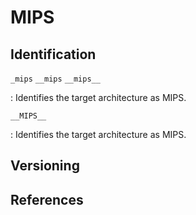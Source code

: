 # MIPS

## Identification

`_mips`
`__mips`
`__mips__`

: Identifies the target architecture as MIPS.

`__MIPS__`

: Identifies the target architecture as MIPS.

## Versioning

## References

<!---
Type|Macro|Description
---|---|---
Identification|`__mips__`<br/>`mips`|Defined by GNU C
Version|`_MIPS_ISA` = `_MIPS_ISA_MIPS'V'`|V = MIPS ISA level
Version|`_R3000`<br/>`_R4000`<br/>`_R5900`|
Identification|`__mips`|Defined by MIPSpro and GNU C
Version|`__mips`|The value indicates the MIPS ISA (Instruction Set Architecture) level
Version|`__MIPS_ISA'V'__`|V = MIPS ISA level
Identification|`__MIPS__`|Defined by Metrowerks

##### Example #####

CPU|`_MIPS_ISA`|GNU C Macro|`__mips`|MIPSpro Macro
---|---|---|---|---
R2000|`_MIPS_ISA_MIPS1`| |1|
R3000|`_MIPS_ISA_MIPS1`|`_R3000`|1|
R6000|`_MIPS_ISA_MIPS2`| |2|`__MIPS_ISA2__`
R4000| |`_R4000`| |
R4400|`_MIPS_ISA_MIPS3`| |3|`__MIPS_ISA3__`
R8000|`_MIPS_ISA_MIPS4`| |4|`__MIPS_ISA4__`
R10000|`_MIPS_ISA_MIPS4`| |4|`__MIPS_ISA4__`

<gcc/config/mips/mips.h> (3.1.0)

#ifndef CPP_PREDEFINES
#define CPP_PREDEFINES "-Dmips -Dunix -Dhost_mips -DMIPSEB -DR3000 -DSYSTYPE_BSD43 \
-D_mips -D_unix -D_host_mips -D_MIPSEB -D_R3000 -D_SYSTYPE_BSD43 \
-Asystem=unix -Asystem=bsd -Acpu=mips -Amachine=mips"
#endif

#if MIPS_ABI_DEFAULT == ABI_EABI
#define SUBTARGET_CPP_SIZE_SPEC "\
%{mabi=eabi|!mabi=*:\
  %{mips1|mips2|mips32|mlong32|mgp32:%{!mips3:%{!mips4:%{!mips5:%{!mips64:-D__SIZE_TYPE__=unsigned\\ int -D__PTRDIFF_TYPE__=int}}}}} \
  %{mlong64:\
    %{mgp64:-D__SIZE_TYPE__=long\\ unsigned\\ int -D__PTRDIFF_TYPE__=long\\ int} \
    %{!mgp64:-D__SIZE_TYPE__=unsigned\\ int -D__PTRDIFF_TYPE__=int}}\
  %{mips3|mips4|mips5|mips64:-D__SIZE_TYPE__=long\\ unsigned\\ int -D__PTRDIFF_TYPE__=long\\ int}} \
  %{!mips1:%{!mips2:%{!mips3:%{!mips4:%{!mips5:%{!mips32:%{!mips64:%{!mlong32:%{!mlong64:%{!mgp32:%{!mgp64:-D__SIZE_TYPE__=unsigned\\ int -D__PTRDIFF_TYPE__=int}}}}}}}}}}}\
%{mabi=o64:\
 %{mlong64:\
   %{!mgp32:-D__SIZE_TYPE__=long\\ unsigned\\ int -D__PTRDIFF_TYPE__=long\\ int} \
   %{mgp32:-D__SIZE_TYPE__=unsigned\\ int -D__PTRDIFF_TYPE__=int}} \
 %{!mlong64:-D__SIZE_TYPE__=unsigned\\ int -D__PTRDIFF_TYPE__=int}} \
%{mabi=32:-D__SIZE_TYPE__=unsigned\\ int -D__PTRDIFF_TYPE__=int} \
"
#endif

#if MIPS_ABI_DEFAULT == ABI_O64
#define SUBTARGET_CPP_SIZE_SPEC "\
%{mabi=eabi:\
  %{mips1|mips2|mips32|mlong32|mgp32:%{!mips3:%{!mips4:%{!mips5:%{!mips64:-D__SIZE_TYPE__=unsigned\\ int -D__PTRDIFF_TYPE__=int}}}}} \
  %{mlong64:\
    %{mgp64:-D__SIZE_TYPE__=long\\ unsigned\\ int -D__PTRDIFF_TYPE__=long\\ int} \
    %{!mgp64:-D__SIZE_TYPE__=unsigned\\ int -D__PTRDIFF_TYPE__=int}}\
  %{mips3|mips4|mips5|mips64:-D__SIZE_TYPE__=long\\ unsigned\\ int -D__PTRDIFF_TYPE__=long\\ int}} \
  %{!mips1:%{!mips2:%{!mips3:%{!mips4:%{!mips5:%{!mips32:%{!mips64:%{!mlong32:%{!mlong64:%{!mgp32:%{!mgp64:-D__SIZE_TYPE__=unsigned\\ int -D__PTRDIFF_TYPE__=int}}}}}}}}}}}\
%{mabi=o64|!mabi=*:\
 %{mlong64:\
   %{!mgp32:-D__SIZE_TYPE__=long\\ unsigned\\ int -D__PTRDIFF_TYPE__=long\\ int} \
   %{mgp32:-D__SIZE_TYPE__=unsigned\\ int -D__PTRDIFF_TYPE__=int}} \
 %{!mlong64:-D__SIZE_TYPE__=unsigned\\ int -D__PTRDIFF_TYPE__=int}} \
%{mabi=32:-D__SIZE_TYPE__=unsigned\\ int -D__PTRDIFF_TYPE__=int}\
"
#endif

#if MIPS_ABI_DEFAULT == ABI_32
#define SUBTARGET_CPP_SIZE_SPEC "\
%{mabi=eabi:\
  %{mips1|mips2|mips32|mlong32|mgp32:%{!mips3:%{!mips4:%{!mips5:%{!mips64:-D__SIZE_TYPE__=unsigned\\ int -D__PTRDIFF_TYPE__=int}}}}} \
  %{mlong64:\
    %{mgp64:-D__SIZE_TYPE__=long\\ unsigned\\ int -D__PTRDIFF_TYPE__=long\\ int} \
    %{!mgp64:-D__SIZE_TYPE__=unsigned\\ int -D__PTRDIFF_TYPE__=int}}\
  %{mips3|mips4|mips5|mips64:-D__SIZE_TYPE__=long\\ unsigned\\ int -D__PTRDIFF_TYPE__=long\\ int}} \
  %{!mips1:%{!mips2:%{!mips3:%{!mips4:%{!mips5:%{!mips32:%{!mips64:%{!mlong32:%{!mlong64:%{!mgp32:%{!mgp64:-D__SIZE_TYPE__=unsigned\\ int -D__PTRDIFF_TYPE__=int}}}}}}}}}}}\
%{mabi=o64:\
 %{mlong64:\
   %{!mgp32:-D__SIZE_TYPE__=long\\ unsigned\\ int -D__PTRDIFF_TYPE__=long\\ int} \
   %{mgp32:-D__SIZE_TYPE__=unsigned\\ int -D__PTRDIFF_TYPE__=int}} \
 %{!mlong64:-D__SIZE_TYPE__=unsigned\\ int -D__PTRDIFF_TYPE__=int}} \
%{mabi=32|!mabi=*:-D__SIZE_TYPE__=unsigned\\ int -D__PTRDIFF_TYPE__=int}\
"
#endif

#if MIPS_ABI_DEFAULT == ABI_MEABI
#define SUBTARGET_CPP_SIZE_SPEC "\
%{mabi=eabi:\
  %{mips1|mips2|mips32|mlong32|mgp32:%{!mips3:%{!mips4:%{!mips5:%{!mips64:-D__SIZE_TYPE__=unsigned\\ int -D__PTRDIFF_TYPE__=int}}}}} \
  %{mlong64:\
    %{mgp64:-D__SIZE_TYPE__=long\\ unsigned\\ int -D__PTRDIFF_TYPE__=long\\ int} \
    %{!mgp64:-D__SIZE_TYPE__=unsigned\\ int -D__PTRDIFF_TYPE__=int}}\
  %{mips3|mips4|mips5|mips64:-D__SIZE_TYPE__=long\\ unsigned\\ int -D__PTRDIFF_TYPE__=long\\ int}} \
  %{!mips1:%{!mips2:%{!mips3:%{!mips4:%{!mips5:%{!mips32:%{!mips64:%{!mlong32:%{!mlong64:%{!mgp32:%{!mgp64:-D__SIZE_TYPE__=unsigned\\ int -D__PTRDIFF_TYPE__=int}}}}}}}}}}}\
%{mabi=o64:\
 %{mlong64:\
   %{!mgp32:-D__SIZE_TYPE__=long\\ unsigned\\ int -D__PTRDIFF_TYPE__=long\\ int} \
   %{mgp32:-D__SIZE_TYPE__=unsigned\\ int -D__PTRDIFF_TYPE__=int}} \
 %{!mlong64:-D__SIZE_TYPE__=unsigned\\ int -D__PTRDIFF_TYPE__=int}} \
%{mabi=32:-D__SIZE_TYPE__=unsigned\\ int -D__PTRDIFF_TYPE__=int}\
%{mabi=meabi|!mabi=*:-D__SIZE_TYPE__=unsigned\\ int -D__PTRDIFF_TYPE__=int} \
"
#endif

#else

/* 64-bit default ISA.  */

#if MIPS_ABI_DEFAULT == ABI_EABI
#define SUBTARGET_CPP_SIZE_SPEC "\
%{mabi=eabi|!mabi=*: \
  %{mips1|mips2|mips32:-D__SIZE_TYPE__=unsigned\\ int -D__PTRDIFF_TYPE__=int} \
  %{mlong32:-D__SIZE_TYPE__=unsigned\\ int -D__PTRDIFF_TYPE__=int} \
  %{mlong64:-D__SIZE_TYPE__=long\\ unsigned\\ int -D__PTRDIFF_TYPE__=long\\ int} \
  %{mgp32:-D__SIZE_TYPE__=unsigned\\ int -D__PTRDIFF_TYPE__=int} \
  %{mips3|mips4|mips5|mips64:%{!mips1:%{!mips2:%{!mips32:-D__SIZE_TYPE__=long\\ unsigned\\ int -D__PTRDIFF_TYPE__=long\\ int}}}}\
  %{!mips1:%{!mips2:%{!mips3:%{!mips4:%{!mips5:%{!mips32:%{!mips64:%{!mlong32:%{!mlong64:%{!mgp32:%{!mgp64:-D__SIZE_TYPE__=long\\ unsigned\\ int -D__PTRDIFF_TYPE__=long\\ int}}}}}}}}}}}\
  %{mgp64:%{!mlong32:-D__SIZE_TYPE__=long\\ unsigned\\ int -D__PTRDIFF_TYPE__=long\\ int}}}\
%{mabi=o64:\
 %{mlong64:\
   %{!mgp32:-D__SIZE_TYPE__=long\\ unsigned\\ int -D__PTRDIFF_TYPE__=long\\ int} \
   %{mgp32:-D__SIZE_TYPE__=unsigned\\ int -D__PTRDIFF_TYPE__=int}} \
 %{!mlong64:-D__SIZE_TYPE__=unsigned\\ int -D__PTRDIFF_TYPE__=int}} \
%{mabi=32:-D__SIZE_TYPE__=unsigned\\ int -D__PTRDIFF_TYPE__=int} \
"
#endif

#if MIPS_ABI_DEFAULT == ABI_O64
#define SUBTARGET_CPP_SIZE_SPEC "\
%{mabi=eabi: \
  %{mips1|mips2|mips32:-D__SIZE_TYPE__=unsigned\\ int -D__PTRDIFF_TYPE__=int} \
  %{mlong32:-D__SIZE_TYPE__=unsigned\\ int -D__PTRDIFF_TYPE__=int} \
  %{mlong64:-D__SIZE_TYPE__=long\\ unsigned\\ int -D__PTRDIFF_TYPE__=long\\ int} \
  %{mgp32:-D__SIZE_TYPE__=unsigned\\ int -D__PTRDIFF_TYPE__=int} \
  %{mips3|mips4|mips5|mips64:%{!mips1:%{!mips2:%{!mips32:-D__SIZE_TYPE__=long\\ unsigned\\ int -D__PTRDIFF_TYPE__=long\\ int}}}}\
  %{!mips1:%{!mips2:%{!mips3:%{!mips4:%{!mips5:%{!mips32:%{!mips64:%{!mlong32:%{!mlong64:%{!mgp32:%{!mgp64:-D__SIZE_TYPE__=long\\ unsigned\\ int -D__PTRDIFF_TYPE__=long\\ int}}}}}}}}}}}\
  %{mgp64:%{!mlong32:-D__SIZE_TYPE__=long\\ unsigned\\ int -D__PTRDIFF_TYPE__=long\\ int}}}\
%{mabi=o64|!mabi=*:\
 %{mlong64:\
   %{!mgp32:-D__SIZE_TYPE__=long\\ unsigned\\ int -D__PTRDIFF_TYPE__=long\\ int} \
   %{mgp32:-D__SIZE_TYPE__=unsigned\\ int -D__PTRDIFF_TYPE__=int}} \
 %{!mlong64:-D__SIZE_TYPE__=unsigned\\ int -D__PTRDIFF_TYPE__=int}} \
%{mabi=32:-D__SIZE_TYPE__=unsigned\\ int -D__PTRDIFF_TYPE__=int}\
"
#endif

#if MIPS_ABI_DEFAULT == ABI_32
#define SUBTARGET_CPP_SIZE_SPEC "\
%{mabi=eabi:\
  %{mips1|mips2|mips32:-D__SIZE_TYPE__=unsigned\\ int -D__PTRDIFF_TYPE__=int} \
  %{mlong32:-D__SIZE_TYPE__=unsigned\\ int -D__PTRDIFF_TYPE__=int} \
  %{mlong64:-D__SIZE_TYPE__=long\\ unsigned\\ int -D__PTRDIFF_TYPE__=long\\ int} \
  %{mgp32:-D__SIZE_TYPE__=unsigned\\ int -D__PTRDIFF_TYPE__=int} \
  %{mips3|mips4|mips5|mips64:%{!mips1:%{!mips2:%{!mips32:-D__SIZE_TYPE__=long\\ unsigned\\ int -D__PTRDIFF_TYPE__=long\\ int}}}}\
  %{!mips1:%{!mips2:%{!mips3:%{!mips4:%{!mips5:%{!mips32:%{!mips64:%{!mlong32:%{!mlong64:%{!mgp32:%{!mgp64:-D__SIZE_TYPE__=long\\ unsigned\\ int -D__PTRDIFF_TYPE__=long\\ int}}}}}}}}}}}\
  %{mgp64:%{!mlong32:-D__SIZE_TYPE__=long\\ unsigned\\ int -D__PTRDIFF_TYPE__=long\\ int}}}\
%{mabi=o64:\
 %{mlong64:\
   %{!mgp32:-D__SIZE_TYPE__=long\\ unsigned\\ int -D__PTRDIFF_TYPE__=long\\ int} \
   %{mgp32:-D__SIZE_TYPE__=unsigned\\ int -D__PTRDIFF_TYPE__=int}} \
 %{!mlong64:-D__SIZE_TYPE__=unsigned\\ int -D__PTRDIFF_TYPE__=int}} \
%{mabi=32|!mabi=*:-D__SIZE_TYPE__=unsigned\\ int -D__PTRDIFF_TYPE__=int}\
"
#endif

#if MIPS_ABI_DEFAULT == ABI_MEABI
#define SUBTARGET_CPP_SIZE_SPEC "\
%{mabi=eabi:\
  %{mips1|mips2|mips32:-D__SIZE_TYPE__=unsigned\\ int -D__PTRDIFF_TYPE__=int} \
  %{mlong32:-D__SIZE_TYPE__=unsigned\\ int -D__PTRDIFF_TYPE__=int} \
  %{mlong64:-D__SIZE_TYPE__=long\\ unsigned\\ int -D__PTRDIFF_TYPE__=long\\ int} \
  %{mgp32:-D__SIZE_TYPE__=unsigned\\ int -D__PTRDIFF_TYPE__=int} \
  %{mips3|mips4|mips5|mips64:%{!mips1:%{!mips2:%{!mips32:-D__SIZE_TYPE__=long\\ unsigned\\ int -D__PTRDIFF_TYPE__=long\\ int}}}}\
  %{!mips1:%{!mips2:%{!mips3:%{!mips4:%{!mips5:%{!mips32:%{!mips64:%{!mlong32:%{!mlong64:%{!mgp32:%{!mgp64:-D__SIZE_TYPE__=long\\ unsigned\\ int -D__PTRDIFF_TYPE__=long\\ int}}}}}}}}}}}\
  %{mgp64:%{!mlong32:-D__SIZE_TYPE__=long\\ unsigned\\ int -D__PTRDIFF_TYPE__=long\\ int}}}\
%{mabi=o64:\
 %{mlong64:\
   %{!mgp32:-D__SIZE_TYPE__=long\\ unsigned\\ int -D__PTRDIFF_TYPE__=long\\ int} \
   %{mgp32:-D__SIZE_TYPE__=unsigned\\ int -D__PTRDIFF_TYPE__=int}} \
 %{!mlong64:-D__SIZE_TYPE__=unsigned\\ int -D__PTRDIFF_TYPE__=int}} \
%{mabi=32:-D__SIZE_TYPE__=unsigned\\ int -D__PTRDIFF_TYPE__=int}\
%{mabi=meabi|!mabi=*:-D__SIZE_TYPE__=long\\ unsigned\\ int -D__PTRDIFF_TYPE__=long\\ int} \
"
#endif

#endif

#endif

/* SUBTARGET_CPP_SPEC is passed to the preprocessor.  It may be
   overridden by subtargets.  */
#ifndef SUBTARGET_CPP_SPEC
#define SUBTARGET_CPP_SPEC ""
#endif

/* If we're using 64bit longs, then we have to define __LONG_MAX__
   correctly.  Similarly for 64bit ints and __INT_MAX__.  */
#ifndef LONG_MAX_SPEC
#if ((TARGET_DEFAULT | TARGET_CPU_DEFAULT) & MASK_LONG64)
#define LONG_MAX_SPEC "%{!mlong32:-D__LONG_MAX__=9223372036854775807L}"
#else
#define LONG_MAX_SPEC "%{mlong64:-D__LONG_MAX__=9223372036854775807L}"
#endif
#endif

/* Define appropriate macros for fpr register size.  */
#ifndef CPP_FPR_SPEC
#if ((TARGET_DEFAULT | TARGET_CPU_DEFAULT) & MASK_FLOAT64)
#define CPP_FPR_SPEC "-D__mips_fpr=64"
#else
#define CPP_FPR_SPEC "-D__mips_fpr=32"
#endif
#endif

/* For C++ we need to ensure that _LANGUAGE_C_PLUS_PLUS is defined independent
   of the source file extension.  */
#undef CPLUSPLUS_CPP_SPEC
#define CPLUSPLUS_CPP_SPEC "\
-D__LANGUAGE_C_PLUS_PLUS -D_LANGUAGE_C_PLUS_PLUS \
%(cpp) \
"
/* CPP_SPEC is the set of arguments to pass to the preprocessor.  */

#ifndef CPP_SPEC
#define CPP_SPEC "\
%{.m:	-D__LANGUAGE_OBJECTIVE_C -D_LANGUAGE_OBJECTIVE_C -D__LANGUAGE_C -D_LANGUAGE_C} \
%{.S|.s: -D__LANGUAGE_ASSEMBLY -D_LANGUAGE_ASSEMBLY %{!ansi:-DLANGUAGE_ASSEMBLY}} \
%{!.S: %{!.s: %{!.cc: %{!.cxx: %{!.cpp: %{!.cp: %{!.c++: %{!.C: %{!.m: -D__LANGUAGE_C -D_LANGUAGE_C %{!ansi:-DLANGUAGE_C}}}}}}}}}} \
%(subtarget_cpp_size_spec) \
%{mips3:-U__mips -D__mips=3 -D__mips64} \
%{mips4:-U__mips -D__mips=4 -D__mips64} \
%{mips32:-U__mips -D__mips=32} \
%{mips64:-U__mips -D__mips=64 -D__mips64} \
%{mgp32:-U__mips64} %{mgp64:-D__mips64} \
%{mfp32:-D__mips_fpr=32} %{mfp64:-D__mips_fpr=64} %{!mfp32: %{!mfp64: %{mgp32:-D__mips_fpr=32} %{!mgp32: %(cpp_fpr_spec)}}} \
%{msingle-float:%{!msoft-float:-D__mips_single_float}} \
%{m4650:%{!msoft-float:-D__mips_single_float}} \
%{msoft-float:-D__mips_soft_float} \
%{mabi=eabi:-D__mips_eabi} \
%{mips16:%{!mno-mips16:-D__mips16}} \
%{EB:-UMIPSEL -U_MIPSEL -U__MIPSEL -U__MIPSEL__ -D_MIPSEB -D__MIPSEB -D__MIPSEB__ %{!ansi:-DMIPSEB}} \
%{EL:-UMIPSEB -U_MIPSEB -U__MIPSEB -U__MIPSEB__ -D_MIPSEL -D__MIPSEL -D__MIPSEL__ %{!ansi:-DMIPSEL}} \
%(long_max_spec) \
%(subtarget_cpp_spec) "
#endif

<gcc/config/mips/mips.h> (14.2.0)

#define TARGET_CPU_CPP_BUILTINS()					\
  do									\
    {									\
      builtin_assert ("machine=mips");                        		\
      builtin_assert ("cpu=mips");					\
      builtin_define ("__mips__");     					\
      builtin_define ("_mips");						\
									\
      /* We do this here because __mips is defined below and so we	\
	 can't use builtin_define_std.  We don't ever want to define	\
	 "mips" for VxWorks because some of the VxWorks headers		\
	 construct include filenames from a root directory macro,	\
	 an architecture macro and a filename, where the architecture	\
	 macro expands to 'mips'.  If we define 'mips' to 1, the	\
	 architecture macro expands to 1 as well.  */			\
      if (!flag_iso && !TARGET_VXWORKS)					\
	builtin_define ("mips");					\
									\
      if (TARGET_64BIT)							\
	builtin_define ("__mips64");					\
									\
      /* Treat _R3000 and _R4000 like register-size			\
	 defines, which is how they've historically			\
	 been used.  */							\
      if (TARGET_64BIT)							\
	{								\
	  builtin_define_std ("R4000");					\
	  builtin_define ("_R4000");					\
	}								\
      else								\
	{								\
	  builtin_define_std ("R3000");					\
	  builtin_define ("_R3000");					\
	}								\
									\
      if (TARGET_FLOAT64)						\
	builtin_define ("__mips_fpr=64");				\
      else if (TARGET_FLOATXX)						\
	builtin_define ("__mips_fpr=0");				\
      else								\
	builtin_define ("__mips_fpr=32");				\
									\
      if (mips_base_compression_flags & MASK_MIPS16)			\
	builtin_define ("__mips16");					\
									\
      if (TARGET_MIPS16E2)						\
	builtin_define ("__mips_mips16e2");				\
									\
      if (TARGET_MIPS3D)						\
	builtin_define ("__mips3d");					\
									\
      if (TARGET_SMARTMIPS)						\
	builtin_define ("__mips_smartmips");				\
									\
      if (mips_base_compression_flags & MASK_MICROMIPS)			\
	builtin_define ("__mips_micromips");				\
									\
      if (TARGET_MCU)							\
	builtin_define ("__mips_mcu");					\
									\
      if (TARGET_EVA)							\
	builtin_define ("__mips_eva");					\
									\
      if (TARGET_DSP)							\
	{								\
	  builtin_define ("__mips_dsp");				\
	  if (TARGET_DSPR2)						\
	    {								\
	      builtin_define ("__mips_dspr2");				\
	      builtin_define ("__mips_dsp_rev=2");			\
	    }								\
	  else								\
	    builtin_define ("__mips_dsp_rev=1");			\
	}								\
									\
      if (ISA_HAS_MSA)							\
	{								\
	  builtin_define ("__mips_msa");				\
	  builtin_define ("__mips_msa_width=128");			\
	}								\
									\
      MIPS_CPP_SET_PROCESSOR ("_MIPS_ARCH", mips_arch_info);		\
      MIPS_CPP_SET_PROCESSOR ("_MIPS_TUNE", mips_tune_info);		\
									\
      if (ISA_MIPS1)							\
	{								\
	  builtin_define ("__mips=1");					\
	  builtin_define ("_MIPS_ISA=_MIPS_ISA_MIPS1");			\
	}								\
      else if (ISA_MIPS2)						\
	{								\
	  builtin_define ("__mips=2");					\
	  builtin_define ("_MIPS_ISA=_MIPS_ISA_MIPS2");			\
	}								\
      else if (ISA_MIPS3)						\
	{								\
	  builtin_define ("__mips=3");					\
	  builtin_define ("_MIPS_ISA=_MIPS_ISA_MIPS3");			\
	}								\
      else if (ISA_MIPS4)						\
	{								\
	  builtin_define ("__mips=4");					\
	  builtin_define ("_MIPS_ISA=_MIPS_ISA_MIPS4");			\
	}								\
      else if (mips_isa >= MIPS_ISA_MIPS32				\
	       && mips_isa < MIPS_ISA_MIPS64)				\
	{								\
	  builtin_define ("__mips=32");					\
	  builtin_define ("_MIPS_ISA=_MIPS_ISA_MIPS32");		\
	}								\
      else if (mips_isa >= MIPS_ISA_MIPS64)				\
	{								\
	  builtin_define ("__mips=64");					\
	  builtin_define ("_MIPS_ISA=_MIPS_ISA_MIPS64");		\
	}								\
      if (mips_isa_rev > 0)						\
	builtin_define_with_int_value ("__mips_isa_rev",		\
				       mips_isa_rev);			\
									\
      switch (mips_abi)							\
	{								\
	case ABI_32:							\
	  builtin_define ("_ABIO32=1");					\
	  builtin_define ("_MIPS_SIM=_ABIO32");				\
	  break;							\
									\
	case ABI_N32:							\
	  builtin_define ("_ABIN32=2");					\
	  builtin_define ("_MIPS_SIM=_ABIN32");				\
	  break;							\
									\
	case ABI_64:							\
	  builtin_define ("_ABI64=3");					\
	  builtin_define ("_MIPS_SIM=_ABI64");				\
	  break;							\
									\
	case ABI_O64:							\
	  builtin_define ("_ABIO64=4");					\
	  builtin_define ("_MIPS_SIM=_ABIO64");				\
	  break;							\
	}								\
									\
      builtin_define_with_int_value ("_MIPS_SZINT", INT_TYPE_SIZE);	\
      builtin_define_with_int_value ("_MIPS_SZLONG", LONG_TYPE_SIZE);	\
      builtin_define_with_int_value ("_MIPS_SZPTR", POINTER_SIZE);	\
      builtin_define_with_int_value ("_MIPS_FPSET",			\
				     32 / MAX_FPRS_PER_FMT);		\
      builtin_define_with_int_value ("_MIPS_SPFPSET",			\
				     TARGET_ODD_SPREG ? 32 : 16);	\
									\
      /* These defines reflect the ABI in use, not whether the  	\
	 FPU is directly accessible.  */				\
      if (TARGET_NO_FLOAT)						\
	builtin_define ("__mips_no_float");				\
      else if (TARGET_HARD_FLOAT_ABI)					\
	builtin_define ("__mips_hard_float");				\
      else								\
	builtin_define ("__mips_soft_float");				\
									\
      if (TARGET_SINGLE_FLOAT)						\
	builtin_define ("__mips_single_float");				\
									\
      if (TARGET_PAIRED_SINGLE_FLOAT)					\
	builtin_define ("__mips_paired_single_float");			\
									\
      if (mips_abs == MIPS_IEEE_754_2008)				\
	builtin_define ("__mips_abs2008");				\
									\
      if (mips_nan == MIPS_IEEE_754_2008)				\
	builtin_define ("__mips_nan2008");				\
									\
      if (TARGET_BIG_ENDIAN)						\
	{								\
	  builtin_define_std ("MIPSEB");				\
	  builtin_define ("_MIPSEB");					\
	}								\
      else								\
	{								\
	  builtin_define_std ("MIPSEL");				\
	  builtin_define ("_MIPSEL");					\
	}								\
                                                                        \
      /* Whether calls should go through $25.  The separate __PIC__	\
	 macro indicates whether abicalls code might use a GOT.  */	\
      if (TARGET_ABICALLS)						\
	builtin_define ("__mips_abicalls");				\
									\
      /* Whether Loongson vector modes are enabled.  */			\
      if (TARGET_LOONGSON_MMI)						\
	{								\
	  builtin_define ("__mips_loongson_vector_rev");		\
	  builtin_define ("__mips_loongson_mmi");			\
	}								\
									\
      /* Whether Loongson EXT modes are enabled.  */			\
      if (TARGET_LOONGSON_EXT)						\
	{								\
	  builtin_define ("__mips_loongson_ext");			\
	  if (TARGET_LOONGSON_EXT2)					\
	    {								\
	      builtin_define ("__mips_loongson_ext2");			\
	      builtin_define ("__mips_loongson_ext_rev=2");		\
	    }								\
	  else								\
	      builtin_define ("__mips_loongson_ext_rev=1");		\
	}								\
									\
      /* Historical Octeon macro.  */					\
      if (TARGET_OCTEON)						\
	builtin_define ("__OCTEON__");					\
									\
      if (TARGET_SYNCI)							\
	builtin_define ("__mips_synci");				\
									\
      /* Macros dependent on the C dialect.  */				\
      if (preprocessing_asm_p ())					\
	{								\
	  builtin_define_std ("LANGUAGE_ASSEMBLY");			\
	  builtin_define ("_LANGUAGE_ASSEMBLY");			\
	}								\
      else if (c_dialect_cxx ())					\
	{								\
	  builtin_define ("_LANGUAGE_C_PLUS_PLUS");			\
	  builtin_define ("__LANGUAGE_C_PLUS_PLUS");			\
	  builtin_define ("__LANGUAGE_C_PLUS_PLUS__");			\
	}								\
      else								\
	{								\
	  builtin_define_std ("LANGUAGE_C");				\
	  builtin_define ("_LANGUAGE_C");				\
	}								\
      if (c_dialect_objc ())						\
	{								\
	  builtin_define ("_LANGUAGE_OBJECTIVE_C");			\
	  builtin_define ("__LANGUAGE_OBJECTIVE_C");			\
	  /* Bizarre, but retained for backwards compatibility.  */	\
	  builtin_define_std ("LANGUAGE_C");				\
	  builtin_define ("_LANGUAGE_C");				\
	}								\
									\
      if (mips_abi == ABI_EABI)						\
	builtin_define ("__mips_eabi");					\
									\
      if (TARGET_CACHE_BUILTIN)						\
	builtin_define ("__GCC_HAVE_BUILTIN_MIPS_CACHE");		\
      if (!ISA_HAS_LXC1_SXC1)						\
	builtin_define ("__mips_no_lxc1_sxc1");				\
      if (!ISA_HAS_UNFUSED_MADD4 && !ISA_HAS_FUSED_MADD4)		\
	builtin_define ("__mips_no_madd4");				\
									\
      if (TARGET_CB_NEVER)						\
	builtin_define ("__mips_compact_branches_never");		\
      else if (TARGET_CB_ALWAYS)					\
	builtin_define ("__mips_compact_branches_always");		\
      else 								\
	builtin_define ("__mips_compact_branches_optimal");		\
									\
      if (STRICT_ALIGNMENT)						\
	builtin_define ("__mips_strict_alignment");			\
    }									\
  while (0)

<gcc/config/mips/netbsd.h> (14.2.0)

#define TARGET_CPU_CPP_BUILTINS()				\
  do								\
    {								\
      builtin_assert ("cpu=mips");				\
      builtin_define ("__mips__");				\
      builtin_define ("_mips");					\
								\
      /* No _R3000 or _R4000.  */				\
      if (TARGET_64BIT)						\
	builtin_define ("__mips64");				\
								\
      if (TARGET_FLOAT64)					\
	builtin_define ("__mips_fpr=64");			\
      else							\
	builtin_define ("__mips_fpr=32");			\
								\
      if (TARGET_MIPS16)					\
	builtin_define ("__mips16");				\
								\
      MIPS_CPP_SET_PROCESSOR ("_MIPS_ARCH", mips_arch_info);	\
      MIPS_CPP_SET_PROCESSOR ("_MIPS_TUNE", mips_tune_info);	\
								\
      if (ISA_MIPS1)						\
	builtin_define ("__mips=1");				\
      else if (ISA_MIPS2)					\
	builtin_define ("__mips=2");				\
      else if (ISA_MIPS3)					\
	builtin_define ("__mips=3");				\
      else if (ISA_MIPS4)					\
	builtin_define ("__mips=4");				\
      else if (mips_isa >= MIPS_ISA_MIPS32			\
	       && mips_isa < MIPS_ISA_MIPS64)			\
	builtin_define ("__mips=32");				\
      else if (mips_isa >= MIPS_ISA_MIPS64)			\
	builtin_define ("__mips=64");				\
      if (mips_isa_rev > 0)					\
        builtin_define_with_int_value ("__mips_isa_rev",	\
                                       mips_isa_rev);		\
								\
      if (TARGET_HARD_FLOAT)					\
	builtin_define ("__mips_hard_float");			\
      else if (TARGET_SOFT_FLOAT)				\
	builtin_define ("__mips_soft_float");			\
								\
      if (TARGET_SINGLE_FLOAT)					\
	builtin_define ("__mips_single_float");			\
								\
      if (TARGET_BIG_ENDIAN)					\
	builtin_define ("__MIPSEB__");				\
      else							\
	builtin_define ("__MIPSEL__");				\
								\
      /* No language dialect defines.  */			\
								\
      /* ABIs handled in TARGET_OS_CPP_BUILTINS.  */		\
    }								\
  while (0)
--->